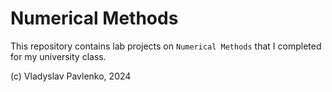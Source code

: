 # Numerical Methods
This repository contains lab projects on `Numerical Methods` that I completed for my university class.

(c) Vladyslav Pavlenko, 2024